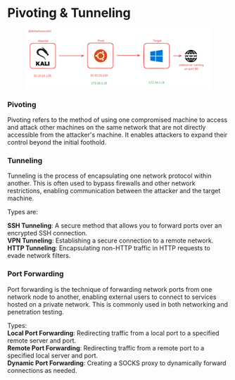 # Pivoting & Tunneling

<figure><img src="../.gitbook/assets/image (1) (1) (1) (1).png" alt=""><figcaption></figcaption></figure>

### Pivoting

Pivoting refers to the method of using one compromised machine to access and attack other machines on the same network that are not directly accessible from the attacker's machine. It enables attackers to expand their control beyond the initial foothold.

### Tunneling

Tunneling is the process of encapsulating one network protocol within another. This is often used to bypass firewalls and other network restrictions, enabling communication between the attacker and the target machine.

Types are:&#x20;

**SSH Tunneling**: A secure method that allows you to forward ports over an encrypted SSH connection.\
**VPN Tunneling**: Establishing a secure connection to a remote network.\
**HTTP Tunneling**: Encapsulating non-HTTP traffic in HTTP requests to evade network filters.

### Port Forwarding

Port forwarding is the technique of forwarding network ports from one network node to another, enabling external users to connect to services hosted on a private network. This is commonly used in both networking and penetration testing.

Types:\
**Local Port Forwarding**: Redirecting traffic from a local port to a specified remote server and port.\
**Remote Port Forwarding**: Redirecting traffic from a remote port to a specified local server and port.\
**Dynamic Port Forwarding**: Creating a SOCKS proxy to dynamically forward connections as needed.

